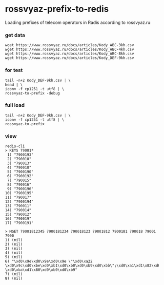 # rossvyaz-prefix-to-redis
Loading prefixes of telecom operators in Radis according to rossvyaz.ru

### get data
```
wget https://www.rossvyaz.ru/docs/articles/Kody_ABC-3kh.csv
wget https://www.rossvyaz.ru/docs/articles/Kody_ABC-4kh.csv
wget https://www.rossvyaz.ru/docs/articles/Kody_ABC-8kh.csv
wget https://www.rossvyaz.ru/docs/articles/Kody_DEF-9kh.csv
```

### for test
```
tail -n+2 Kody_DEF-9kh.csv | \
head | \
iconv -f cp1251 -t utf8 | \
rossvyaz-to-prefix -debug
```

### full load
```
tail -n+2 Kody_DEF-9kh.csv | \
iconv -f cp1251 -t utf8 | \
rossvyaz-to-prefix
```

### view
```
redis-cli
> KEYS 79001*
 1) "7900193"
 2) "790010"
 3) "790013"
 4) "790018"
 5) "7900190"
 6) "7900192"
 7) "790015"
 8) "790016"
 9) "7900196"
10) "7900195"
11) "790017"
12) "7900194"
13) "790011"
14) "790014"
15) "790012"
16) "790019"
17) "7900191"

> MGET 79001812345 7900181234 790018123 79001812 7900181 790018 79001 7900
1) (nil)
2) (nil)
3) (nil)
4) (nil)
5) (nil)
6) "\xd0\x9e\xd0\x9e\xd0\x9e \"\xd0\xa22 \xd0\x9c\xd0\xbe\xd0\xb1\xd0\xb0\xd0\xb9\xd0\xbb\";\xd0\xa1\xd1\x82\xd0\xb0\xd0\xb2\xd1\x80\xd0\xbe\xd0\xbf\xd0\xbe\xd0\xbb\xd1\x8c\xd1\x81\xd0\xba\xd0\xb8\xd0\xb9 \xd0\xba\xd1\x80\xd0\xb0\xd0\xb9"
7) (nil)
8) (nil)
```
